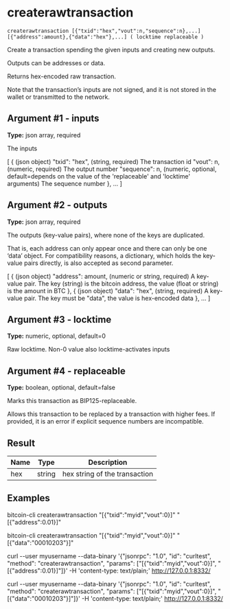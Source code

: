 # createrawtransaction

`createrawtransaction [{"txid":"hex","vout":n,"sequence":n},...] [{"address":amount},{"data":"hex"},...] ( locktime replaceable )`

Create a transaction spending the given inputs and creating new outputs.

Outputs can be addresses or data.

Returns hex-encoded raw transaction.

Note that the transaction’s inputs are not signed, and it is not stored in the wallet or transmitted to the network.

## Argument #1 - inputs

**Type:** json array, required

The inputs

[
  {                       (json object)
    "txid": "hex",        (string, required) The transaction id
    "vout": n,            (numeric, required) The output number
    "sequence": n,        (numeric, optional, default=depends on the value of the 'replaceable' and 'locktime' arguments) The sequence number
  },
  ...
]

## Argument #2 - outputs

**Type:** json array, required

The outputs (key-value pairs), where none of the keys are duplicated.

That is, each address can only appear once and there can only be one ‘data’ object. For compatibility reasons, a dictionary, which holds the key-value pairs directly, is also accepted as second parameter.

[
  {                       (json object)
    "address": amount,    (numeric or string, required) A key-value pair. The key (string) is the bitcoin address, the value (float or string) is the amount in BTC
  },
  {                       (json object)
    "data": "hex",        (string, required) A key-value pair. The key must be "data", the value is hex-encoded data
  },
  ...
]

## Argument #3 - locktime

**Type:** numeric, optional, default=0

Raw locktime. Non-0 value also locktime-activates inputs

## Argument #4 - replaceable

**Type:** boolean, optional, default=false

Marks this transaction as BIP125-replaceable.

Allows this transaction to be replaced by a transaction with higher fees. If provided, it is an error if explicit sequence numbers are incompatible.

## Result

| Name | Type   | Description                   |
| ---- | ------ | ----------------------------- |
| hex  | string | hex string of the transaction |

## Examples

bitcoin-cli createrawtransaction "[{\"txid\":\"myid\",\"vout\":0}]" "[{\"address\":0.01}]"

bitcoin-cli createrawtransaction "[{\"txid\":\"myid\",\"vout\":0}]" "[{\"data\":\"00010203\"}]"

curl --user myusername --data-binary '{"jsonrpc": "1.0", "id": "curltest", "method": "createrawtransaction", "params": ["[{\"txid\":\"myid\",\"vout\":0}]", "[{\"address\":0.01}]"]}' -H 'content-type: text/plain;' http://127.0.0.1:8332/

curl --user myusername --data-binary '{"jsonrpc": "1.0", "id": "curltest", "method": "createrawtransaction", "params": ["[{\"txid\":\"myid\",\"vout\":0}]", "[{\"data\":\"00010203\"}]"]}' -H 'content-type: text/plain;' http://127.0.0.1:8332/